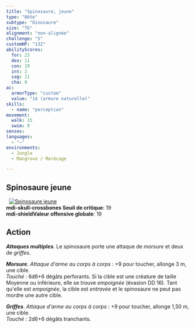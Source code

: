 ```yaml
---
title: "Spinosaure, jeune"
type: "Bête"
subtype: "Dinosaure"
size: "TG"
alignment: "non-alignée"
challenge: "5"
customHP: "132"
abilityScores:
  for: 23
  dex: 11
  con: 19
  int: 2
  sag: 11
  cha: 8
ac:
  armorType: "custom"
  value: "14 (armure naturelle)"
skills:
  - name: "perception"
movement:
  walk: 15
  swim: 9
senses:
languages:
  - "—"
environments:
  - Jungle
  - Mangrove / Marécage

---
```

## Spinosaure jeune
&nbsp;
[![Spinosaure jeune](https://www.douaratil.fr/illustrations/bete/spinosaurejeune300.jpeg)](https://www.douaratil.fr/illustrations/bete/spinosaurejeune.jpeg)  
**<v-icon>mdi-skull-crossbones</v-icon> Seuil de critique**: 19            
**<v-icon>mdi-shield</v-icon>Valeur offensive globale**: 19      
## Action
_**Attaques multiples**_. Le spinosaure porte une attaque de _morsure_ et deux de _griffes_.

_**Morsure**_. _Attaque d'arme au corps à corps_ : +9 pour toucher, allonge 3 m, une cible.  
_Touché_ : 6d6+6 dégâts perforants. Si la cible est une créature de taille Moyenne ou inférieure, elle se trouve _empoignée_ (évasion DD 16). Tant qu'elle est _empoignée_, la cible est _entravée_ et le spinosaure ne peut pas mordre une autre cible.

_**Griffes**_. _Attaque d'arme au corps à corps_ : +9 pour toucher, allonge 1,50 m, une cible.  
_Touché_ : 2d6+6 dégâts tranchants.
